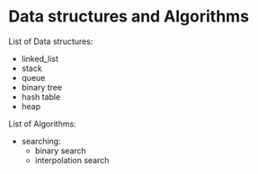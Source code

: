 # Data structures and Algorithms

List of Data structures:
* linked_list
* stack
* queue
* binary tree
* hash table
* heap

List of Algorithms:

* searching:
  * binary search
  * interpolation search
  

